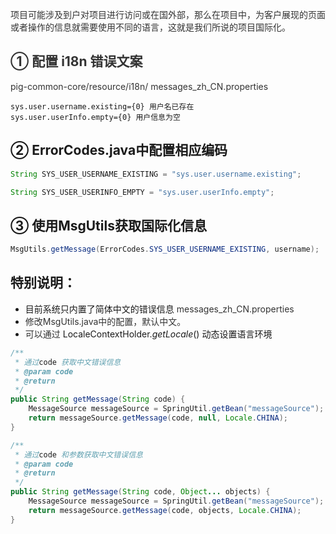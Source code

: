 <font style="color:rgb(51, 51, 51);">项目可能涉及到户对项目进行访问或在国外部，那么在项目中，为客户展现的页面或者操作的信息就需要使用不同的语言，这就是我们所说的项目国际化。</font>

<font style="color:rgb(51, 51, 51);"></font>

## <font style="color:rgb(51, 51, 51);">① 配置 i18n 错误文案</font>
<font style="color:rgb(51, 51, 51);"></font>

<font style="color:rgb(51, 51, 51);">pig-common-core/resource/i18n/ messages_zh_CN.properties</font>

```properties
sys.user.username.existing={0} 用户名已存在
sys.user.userInfo.empty={0} 用户信息为空
```

## ② ErrorCodes.java中配置相应编码
```java
String SYS_USER_USERNAME_EXISTING = "sys.user.username.existing";

String SYS_USER_USERINFO_EMPTY = "sys.user.userInfo.empty";
```

## ③ 使用MsgUtils获取国际化信息
```java
MsgUtils.getMessage(ErrorCodes.SYS_USER_USERNAME_EXISTING, username);
```



## 特别说明： 


+ 目前系统只内置了简体中文的错误信息 <font style="color:rgb(51, 51, 51);">messages_zh_CN.properties</font>
+ <font style="color:rgb(51, 51, 51);">修改MsgUtils.java中的配置，默认中文。 </font>
+ <font style="color:rgb(51, 51, 51);">可以通过  </font> LocaleContextHolder._getLocale_() 动态设置语言环境

 

```java
/**
 * 通过code 获取中文错误信息
 * @param code
 * @return
 */
public String getMessage(String code) {
    MessageSource messageSource = SpringUtil.getBean("messageSource");
    return messageSource.getMessage(code, null, Locale.CHINA);
}

/**
 * 通过code 和参数获取中文错误信息
 * @param code
 * @return
 */
public String getMessage(String code, Object... objects) {
    MessageSource messageSource = SpringUtil.getBean("messageSource");
    return messageSource.getMessage(code, objects, Locale.CHINA);
}
```

